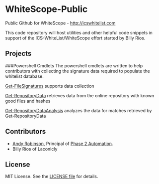 WhiteScope-Public
=================

Public Github for WhiteScope - http://icswhitelist.com

This code repository will host utilities and other helpful code snippets in support of the ICS-WhiteList/WhiteScope effort started by Billy Rios.

## Projects

###Powershell Cmdlets
The powershell cmdlets are written to help contributors with collecting the signature data required to populate the whitelist database.

[Get-FileSignatures](PS1/Get-FileSignatures.PS1) supports data collection

[Get-RepositoryData](PS1/Get-RepositoryData.PS1) retrieves data from the online repository with known good files and hashes

[Get-RepositoryDataAnalysis](PS1/Get-RepositoryDataAnalysis.PS1) analyzes the data for matches retrieved by Get-RepositoryData

## Contributors

* [Andy Robinson](mailto:andy@phase2automation.com), Principal of [Phase 2 Automation](http://phase2automation.com).
* Billy Rios of Laconicly

## License

MIT License. See the [LICENSE file](/LICENSE) for details.
